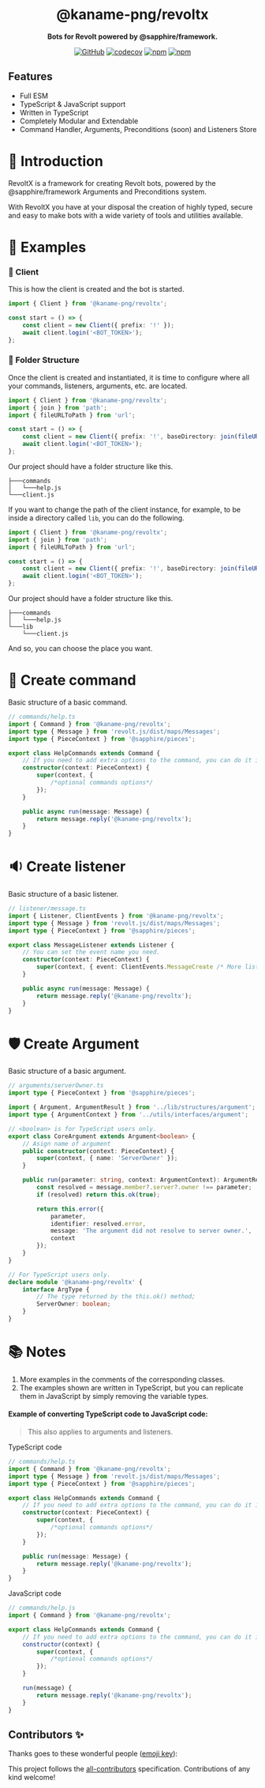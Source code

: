 <div align="center">

# @kaname-png/revoltx

**Bots for Revolt powered by @sapphire/framework.**

[![GitHub](https://img.shields.io/github/license/kaname-png/revoltx)](https://github.com/kaname-png/revoltx/blob/main/LICENSE.md)
[![codecov](https://codecov.io/gh/kaname-png/revoltx/branch/main/graph/badge.svg?token=0MSAyoZNxz)](https://codecov.io/gh/kaname-png/revoltx)
[![npm](https://img.shields.io/npm/v/@kaname-png/revoltx?color=crimson&logo=npm&style=flat-square)](https://www.npmjs.com/package/@kaname-png/revoltx)
[![npm](https://img.shields.io/npm/dt/@kaname-png/revoltx?color=crimson&logo=npm)](https://www.npmjs.com/package/@kaname-png/revoltx)

</div>

## Features

-   Full ESM
-   TypeScript & JavaScript support
-   Written in TypeScript
-   Completely Modular and Extendable
-   Command Handler, Arguments, Preconditions (soon) and Listeners Store

# 🔎 Introduction

RevoltX is a framework for creating Revolt bots, powered by the @sapphire/framework Arguments and Preconditions system.

With RevoltX you have at your disposal the creation of highly typed, secure and easy to make bots with a wide variety of tools and utilities available.

# 📑 Examples

### 🤖 Client

This is how the client is created and the bot is started.

```typescript
import { Client } from '@kaname-png/revoltx';

const start = () => {
	const client = new Client({ prefix: '!' });
	await client.login('<BOT_TOKEN>');
};
```

### 📁 Folder Structure

Once the client is created and instantiated, it is time to configure where all your commands, listeners, arguments, etc. are located.

```typescript
import { Client } from '@kaname-png/revoltx';
import { join } from 'path';
import { fileURLToPath } from 'url';

const start = () => {
	const client = new Client({ prefix: '!', baseDirectory: join(fileURLToPath(import.meta.url), '..') });
	await client.login('<BOT_TOKEN>');
};
```

Our project should have a folder structure like this.

```
├───commands
│   └───help.js
└───client.js
```

If you want to change the path of the client instance, for example, to be inside a directory called `lib`, you can do the following.

```typescript
import { Client } from '@kaname-png/revoltx';
import { join } from 'path';
import { fileURLToPath } from 'url';

const start = () => {
	const client = new Client({ prefix: '!', baseDirectory: join(fileURLToPath(import.meta.url), '..', '..') });
	await client.login('<BOT_TOKEN>');
};
```

Our project should have a folder structure like this.

```
├───commands
│   └───help.js
└───lib
    └───client.js
```

And so, you can choose the place you want.

# 📝 Create command

Basic structure of a basic command.

```typescript
// commands/help.ts
import { Command } from '@kaname-png/revoltx';
import type { Message } from 'revolt.js/dist/maps/Messages';
import type { PieceContext } from '@sapphire/pieces';

export class HelpCommands extends Command {
	// If you need to add extra options to the command, you can do it in the constructor, it is not required if you don't need to add options.
	constructor(context: PieceContext) {
		super(context, {
			/*optional commands options*/
		});
	}

	public async run(message: Message) {
		return message.reply('@kaname-png/revoltx');
	}
}
```

# 🔉 Create listener

Basic structure of a basic listener.

```typescript
// listener/message.ts
import { Listener, ClientEvents } from '@kaname-png/revoltx';
import type { Message } from 'revolt.js/dist/maps/Messages';
import type { PieceContext } from '@sapphire/pieces';

export class MessageListener extends Listener {
	// You can set the event name you need.
	constructor(context: PieceContext) {
		super(context, { event: ClientEvents.MessageCreate /* More listener optional options*/ });
	}

	public async run(message: Message) {
		return message.reply('@kaname-png/revoltx');
	}
}
```

# 🛡️ Create Argument

Basic structure of a basic argument.

```typescript
// arguments/serverOwner.ts
import type { PieceContext } from '@sapphire/pieces';

import { Argument, ArgumentResult } from '../lib/structures/argument';
import type { ArgumentContext } from '../utils/interfaces/argument';

// <boolean> is for TypeScript users only.
export class CoreArgument extends Argument<boolean> {
	// Asign name of argument
	public constructor(context: PieceContext) {
		super(context, { name: 'ServerOwner' });
	}

	public run(parameter: string, context: ArgumentContext): ArgumentResult<boolean> {
		const resolved = message.member?.server?.owner !== parameter;
		if (resolved) return this.ok(true);

		return this.error({
			parameter,
			identifier: resolved.error,
			message: 'The argument did not resolve to server owner.',
			context
		});
	}
}

// For TypeScript users only.
declare module '@kaname-png/revoltx' {
	interface ArgType {
		// The type returned by the this.ok() method;
		ServerOwner: boolean;
	}
}
```

# 📚 Notes

1. More examples in the comments of the corresponding classes.
2. The examples shown are written in TypeScript, but you can replicate them in JavaScript by simply removing the variable types.

#### Example of converting TypeScript code to JavaScript code:

> This also applies to arguments and listeners.

TypeScript code

```typescript
// commands/help.ts
import { Command } from '@kaname-png/revoltx';
import type { Message } from 'revolt.js/dist/maps/Messages';
import type { PieceContext } from '@sapphire/pieces';

export class HelpCommands extends Command {
	// If you need to add extra options to the command, you can do it in the constructor, it is not required if you don't need to add options.
	constructor(context: PieceContext) {
		super(context, {
			/*optional commands options*/
		});
	}

	public run(message: Message) {
		return message.reply('@kaname-png/revoltx');
	}
}
```

JavaScript code

```javascript
// commands/help.js
import { Command } from '@kaname-png/revoltx';

export class HelpCommands extends Command {
	// If you need to add extra options to the command, you can do it in the constructor, it is not required if you don't need to add options.
	constructor(context) {
		super(context, {
			/*optional commands options*/
		});
	}

	run(message) {
		return message.reply('@kaname-png/revoltx');
	}
}
```

## Contributors ✨

Thanks goes to these wonderful people ([emoji key](https://allcontributors.org/docs/en/emoji-key)):

<!-- ALL-CONTRIBUTORS-LIST:START - Do not remove or modify this section -->
<!-- prettier-ignore-start -->
<!-- markdownlint-disable -->
<!-- markdownlint-enable -->
<!-- prettier-ignore-end -->

<!-- ALL-CONTRIBUTORS-LIST:END -->

This project follows the [all-contributors](https://github.com/all-contributors/all-contributors) specification. Contributions of any kind welcome!
